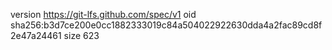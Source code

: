 version https://git-lfs.github.com/spec/v1
oid sha256:b3d7ce200e0cc1882333019c84a504022922630dda4a2fac89cd8f2e47a24461
size 623
